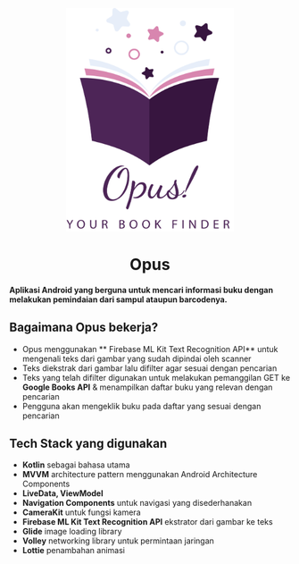 <p align="center">
  <img src="app/src/main/opus.png"  width="300" height="400">
  <h1 align="center">Opus</h1>
</p>

#### Aplikasi Android yang berguna untuk mencari informasi buku dengan melakukan pemindaian dari sampul ataupun barcodenya.

## Bagaimana Opus bekerja?

* Opus menggunakan ** Firebase ML Kit Text Recognition API** untuk mengenali teks dari gambar yang sudah dipindai oleh scanner
* Teks diekstrak dari gambar lalu difilter agar sesuai dengan pencarian
* Teks yang telah difilter digunakan untuk melakukan pemanggilan GET ke **Google Books API** & menampilkan daftar buku yang relevan dengan pencarian
* Pengguna akan mengeklik buku pada daftar yang sesuai dengan pencarian


## Tech Stack yang digunakan

* **Kotlin** sebagai bahasa utama
* **MVVM** architecture pattern menggunakan Android Architecture Components
* **LiveData, ViewModel**
* **Navigation Components** untuk navigasi yang disederhanakan
* **CameraKit** untuk fungsi kamera
* **Firebase ML Kit Text Recognition API** ekstrator dari gambar ke teks
* **Glide** image loading library
* **Volley** networking library untuk permintaan jaringan
* **Lottie** penambahan animasi
